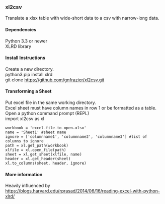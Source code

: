 ### xl2csv  
Translate a xlsx table with wide-short data to a csv with narrow-long data.  

#### Dependencies  
Python 3.3 or newer  
XLRD library

#### Install Instructions  
Create a new directory.  
    python3 pip install xlrd  
    git clone https://github.com/gnfrazier/xl2csv.git  
  
#### Transforming a Sheet  
Put excel file in the same working directory.  
Excel sheet must have column names in row 1 or be formatted as a table.  
Open a python command prompt (REPL)  
    import xl2csv as xl  
      
    workbook = 'excel-file-to-open.xlsx'
    name = 'Sheet1' #sheet name  
    ignore = ['columnname1', 'columnname2', 'columnname3'] #list of columns to ignore
    path = xl.get_path(workbook)  
    xlfile = xl.open_file(path)  
    sheet = xl.get_sheet(xlfile, name)  
    header = xl.get_header(sheet)  
    xl.to_columns(sheet, header, ignore)  
  
#### More information
Heavily influenced by https://blogs.harvard.edu/rprasad/2014/06/16/reading-excel-with-python-xlrd/  


